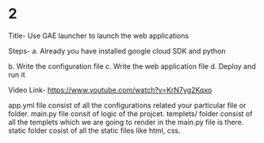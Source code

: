 # 2
Title-
Use GAE launcher to launch the web applications

Steps-
a. Already you have installed google cloud SDK and python

b. Write the configuration file
c. Write the web application file
d. Deploy and run it

Video Link-
https://www.youtube.com/watch?v=KrN7yg2Kqxo

app.yml file consist of all the configurations related your particular file or folder.
main.py file consit of logic of the projcet.
templets/ folder consist of all the templets which we are going to render in the main.py file is there.
static folder cosist of all the static files like html, css.

